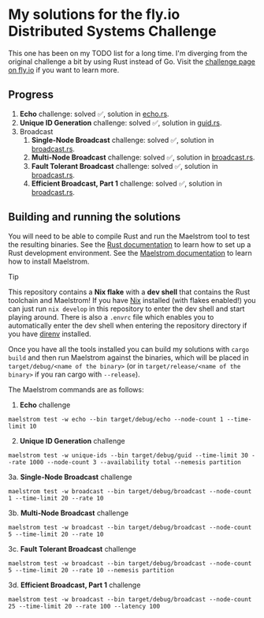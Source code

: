 # My solutions for the fly.io Distributed Systems Challenge
This one has been on my TODO list for a long time.
I'm diverging from the original challenge a bit by using Rust instead of Go.
Visit the [challenge page on fly.io](https://fly.io/dist-sys/) if you want to learn more.

## Progress
1. **Echo** challenge: solved ✅, solution in [echo.rs](src/bin/echo.rs).
2. **Unique ID Generation** challenge: solved ✅, solution in [guid.rs](src/bin/guid.rs).
3. Broadcast
   1. **Single-Node Broadcast** challenge: solved ✅, solution in [broadcast.rs](src/bin/broadcast.rs).
   2. **Multi-Node Broadcast** challenge: solved ✅, solution in [broadcast.rs](src/bin/broadcast.rs).
   3. **Fault Tolerant Broadcast** challenge: solved ✅, solution in [broadcast.rs](src/bin/broadcast.rs).
   4. **Efficient Broadcast, Part 1** challenge: solved ✅, solution in [broadcast.rs](src/bin/broadcast.rs).

## Building and running the solutions
You will need to be able to compile Rust and run the Maelstrom tool to test the resulting binaries.
See the [Rust documentation](https://www.rust-lang.org/learn/get-started) to learn how to set up a Rust development environment.
See the [Maelstrom documentation](https://github.com/jepsen-io/maelstrom/blob/8b9e94c75e59250b82d1730d923f9f8e088ee227/doc/01-getting-ready/index.md) to learn how to install Maelstrom.

> [!TIP]
> This repository contains a **Nix flake** with a **dev shell** that contains the Rust toolchain and Maelstrom!
> If you have [Nix](https://nixos.org/) installed (with flakes enabled!) you can just run `nix develop` in this repository to enter the dev shell and start playing around.
> There is also a `.envrc` file which enables you to automatically enter the dev shell when entering the repository directory if you have [direnv](https://direnv.net/) installed.

Once you have all the tools installed you can build my solutions with `cargo build` and then run Maelstrom against the binaries, which will be placed in `target/debug/<name of the binary>`
(or in `target/release/<name of the binary>` if you ran cargo with `--release`).

The Maelstrom commands are as follows:
1. **Echo** challenge
```shell
maelstrom test -w echo --bin target/debug/echo --node-count 1 --time-limit 10
```
2. **Unique ID Generation** challenge
```shell
maelstrom test -w unique-ids --bin target/debug/guid --time-limit 30 --rate 1000 --node-count 3 --availability total --nemesis partition
```
3a. **Single-Node Broadcast** challenge
```shell
maelstrom test -w broadcast --bin target/debug/broadcast --node-count 1 --time-limit 20 --rate 10
```
3b. **Multi-Node Broadcast** challenge
```shell
maelstrom test -w broadcast --bin target/debug/broadcast --node-count 5 --time-limit 20 --rate 10
```
3c. **Fault Tolerant Broadcast** challenge
```shell
maelstrom test -w broadcast --bin target/debug/broadcast --node-count 5 --time-limit 20 --rate 10 --nemesis partition
```
3d. **Efficient Broadcast, Part 1** challenge
```shell
maelstrom test -w broadcast --bin target/debug/broadcast --node-count 25 --time-limit 20 --rate 100 --latency 100
```
